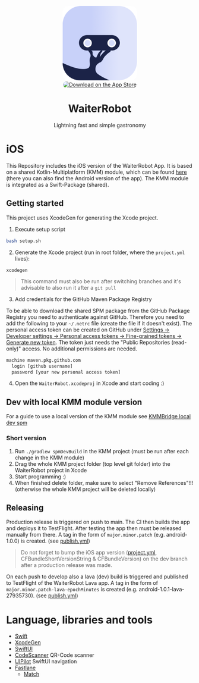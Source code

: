 <p align="center">
    <img src="documentation/wr-square-rounded.png" style="width:200px; border-radius: 15px;"/><br/>
    <a href="https://apps.apple.com/at/app/waiterrobot/id1610157234?itsct=apps_box_badge&amp;itscg=30200">
      <img src="https://tools.applemediaservices.com/api/badges/download-on-the-app-store/black/en-us?size=250x83&amp;releaseDate=1660003200" alt="Download on the App Store" style="border-radius: 13px; width: 155px;">
    </a>
</p>
<h1 align="center">WaiterRobot</h1>
<p align="center">Lightning fast and simple gastronomy</p>

# iOS

This Repository includes the iOS version of the WaiterRobot App. It is based on a shared Kotlin-Multiplatform (KMM)
module, which can be found [here](https://github.com/DatepollSystems/waiterrobot-mobile_android-shared) (there you can
also find the Android version of the app).
The KMM module is integrated as a Swift-Package (shared).

## Getting started

This project uses XcodeGen for generating the Xcode project.

1. Execute setup script

```bash
bash setup.sh
```

2. Generate the Xcode project (run in root folder, where the `project.yml` lives):

```bash
xcodegen
```

> This command must also be run after switching branches and it's advisable to also run it after a `git pull`

3. Add credentials for the GitHub Maven Package Registry

To be able to download the shared SPM package from the GitHub Package Registry you need to authenticate against GitHub.
Therefore you need to add the following to your `~/.netrc` file (create the file if it doesn't exist).
The personal access token can be created on GitHub under 
[Settings -> Developer settings -> Personal access tokens -> Fine-grained tokens -> Generate new token](https://github.com/settings/personal-access-tokens/new).
The token just needs the "Public Repositories (read-only)" access. No additional permissions are needed.

```
machine maven.pkg.github.com
  login [github username]
  password [your new personal access token]
```

4. Open the `WaiterRobot.xcodeproj` in Xcode and start coding :)


## Dev with local KMM module version

For a guide to use a local version of the KMM module
see [KMMBridge local dev spm](https://touchlab.github.io/KMMBridge/spm/IOS_LOCAL_DEV_SPM)

### Short version

1. Run `./gradlew spmDevBuild` in the KMM project (must be run after each change in the KMM module)
2. Drag the whole KMM project folder (top level git folder) into the WaiterRobot project in Xcode
3. Start programming :)
4. When finished delete folder, make sure to select "Remove References"!!! (otherwise the whole KMM
   project will be deleted locally)

## Releasing

Production release is triggered on push to main. The CI then builds the app and deploys it to
TestFlight. After testing the app then must be released manually from there. A tag in the form of 
`major.minor.patch` (e.g. android-1.0.0) is created. (see [publish.yml](.github/workflows/publish.yml))

> Do not forget to bump the iOS app version ([project.yml](project.yml), CFBundleShortVersionString & CFBundleVersion) 
> on the dev branch after a production release was made.

On each push to develop also a lava (dev) build is triggered and published to TestFlight of
the WaiterRobot Lava app. A tag in the form of `major.minor.patch-lava-epochMinutes` is created 
(e.g. android-1.0.1-lava-27935730). (see [publish.yml](.github/workflows/publish.yml))

# Language, libraries and tools

- [Swift](https://www.apple.com/de/swift/)
- [XcodeGen](https://yonaskolb.github.io/XcodeGen/)
- [SwiftUI](https://developer.apple.com/xcode/swiftui/)
- [CodeScanner](https://github.com/twostraws/CodeScanner) QR-Code scanner
- [UIPilot](https://canopas.github.io/UIPilot/) SwiftUI navigation
- [Fastlane](https://docs.fastlane.tools/)
  - [Match](https://docs.fastlane.tools/actions/match/)
